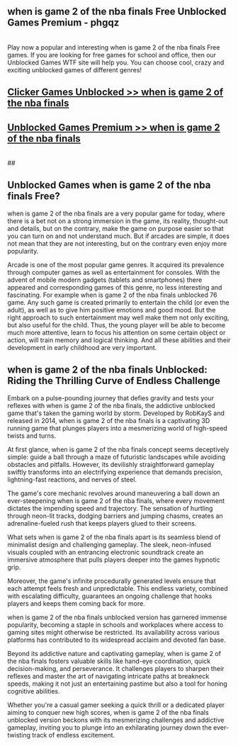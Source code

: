## when is game 2 of the nba finals Free Unblocked Games Premium - phgqz <br>
<br>
Play now a popular and interesting when is game 2 of the nba finals Free games. If you are looking for free games for school and office, then our Unblocked Games WTF site will help you. You can choose cool, crazy and exciting unblocked games of different genres!


##  [Clicker Games Unblocked >> when is game 2 of the nba finals](http://freeplayer.one?title=when_is_game_2_of_the_nba_finals&ref=04)

##  [Unblocked Games Premium >> when is game 2 of the nba finals](http://freeplayer.one?title=when_is_game_2_of_the_nba_finals&ref=04)
  <br>
  ##



## Unblocked Games when is game 2 of the nba finals Free?

when is game 2 of the nba finals are a very popular game for today, where there is a bet not on a strong immersion in the game, its reality, thought-out and details, but on the contrary, make the game on purpose easier so that you can turn on and not understand much. But if arcades are simple, it does not mean that they are not interesting, but on the contrary even enjoy more popularity.

Arcade is one of the most popular game genres. It acquired its prevalence through computer games as well as entertainment for consoles. With the advent of mobile modern gadgets (tablets and smartphones) there appeared and corresponding games of this genre, no less interesting and fascinating. For example when is game 2 of the nba finals unblocked 76 game. Any such game is created primarily to entertain the child (or even the adult), as well as to give him positive emotions and good mood. But the right approach to such entertainment may well make them not only exciting, but also useful for the child. Thus, the young player will be able to become much more attentive, learn to focus his attention on some certain object or action, will train memory and logical thinking. And all these abilities and their development in early childhood are very important.

##  when is game 2 of the nba finals Unblocked: Riding the Thrilling Curve of Endless Challenge

Embark on a pulse-pounding journey that defies gravity and tests your reflexes with when is game 2 of the nba finals, the addictive unblocked game that's taken the gaming world by storm. Developed by RobKayS and released in 2014, when is game 2 of the nba finals is a captivating 3D running game that plunges players into a mesmerizing world of high-speed twists and turns.

At first glance, when is game 2 of the nba finals concept seems deceptively simple: guide a ball through a maze of futuristic landscapes while avoiding obstacles and pitfalls. However, its devilishly straightforward gameplay swiftly transforms into an electrifying experience that demands precision, lightning-fast reactions, and nerves of steel.

The game's core mechanic revolves around maneuvering a ball down an ever-steepening when is game 2 of the nba finals, where every movement dictates the impending speed and trajectory. The sensation of hurtling through neon-lit tracks, dodging barriers and jumping chasms, creates an adrenaline-fueled rush that keeps players glued to their screens.

What sets when is game 2 of the nba finals apart is its seamless blend of minimalist design and challenging gameplay. The sleek, neon-infused visuals coupled with an entrancing electronic soundtrack create an immersive atmosphere that pulls players deeper into the games hypnotic grip.

Moreover, the game's infinite procedurally generated levels ensure that each attempt feels fresh and unpredictable. This endless variety, combined with escalating difficulty, guarantees an ongoing challenge that hooks players and keeps them coming back for more.

when is game 2 of the nba finals unblocked version has garnered immense popularity, becoming a staple in schools and workplaces where access to gaming sites might otherwise be restricted. Its availability across various platforms has contributed to its widespread acclaim and devoted fan base.

Beyond its addictive nature and captivating gameplay, when is game 2 of the nba finals fosters valuable skills like hand-eye coordination, quick decision-making, and perseverance. It challenges players to sharpen their reflexes and master the art of navigating intricate paths at breakneck speeds, making it not just an entertaining pastime but also a tool for honing cognitive abilities.

Whether you're a casual gamer seeking a quick thrill or a dedicated player aiming to conquer new high scores, when is game 2 of the nba finals unblocked version beckons with its mesmerizing challenges and addictive gameplay, inviting you to plunge into an exhilarating journey down the ever-twisting track of endless excitement.